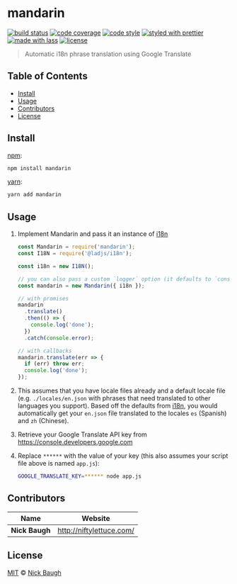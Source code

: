 # mandarin

[![build status](https://img.shields.io/travis/niftylettuce/mandarin.svg)](https://travis-ci.org/niftylettuce/mandarin)
[![code coverage](https://img.shields.io/codecov/c/github/niftylettuce/mandarin.svg)](https://codecov.io/gh/niftylettuce/mandarin)
[![code style](https://img.shields.io/badge/code_style-XO-5ed9c7.svg)](https://github.com/sindresorhus/xo)
[![styled with prettier](https://img.shields.io/badge/styled_with-prettier-ff69b4.svg)](https://github.com/prettier/prettier)
[![made with lass](https://img.shields.io/badge/made_with-lass-95CC28.svg)](https://lass.js.org)
[![license](https://img.shields.io/github/license/niftylettuce/mandarin.svg)](LICENSE)

> Automatic i18n phrase translation using Google Translate


## Table of Contents

* [Install](#install)
* [Usage](#usage)
* [Contributors](#contributors)
* [License](#license)


## Install

[npm][]:

```sh
npm install mandarin
```

[yarn][]:

```sh
yarn add mandarin
```


## Usage

1. Implement Mandarin and pass it an instance of [i18n][]

   ```js
   const Mandarin = require('mandarin');
   const I18N = require('@ladjs/i18n');

   const i18n = new I18N();

   // you can also pass a custom `logger` option (it defaults to `console`)
   const mandarin = new Mandarin({ i18n });

   // with promises
   mandarin
     .translate()
     .then(() => {
       console.log('done');
     })
     .catch(console.error);

   // with callbacks
   mandarin.translate(err => {
     if (err) throw err;
     console.log('done');
   });
   ```

2. This assumes that you have locale files already and a default locale file (e.g. `./locales/en.json` with phrases that need translated to other languages you support). Based off the defaults from [i18n][], you would automatically get your `en.json` file translated to the locales `es` (Spanish) and `zh` (Chinese).

3. Retrieve your Google Translate API key from <https://console.developers.google.com>

4. Replace `******` with the value of your key (this also assumes your script file above is named `app.js`):

   ```sh
   GOOGLE_TRANSLATE_KEY=****** node app.js
   ```


## Contributors

| Name           | Website                    |
| -------------- | -------------------------- |
| **Nick Baugh** | <http://niftylettuce.com/> |


## License

[MIT](LICENSE) © [Nick Baugh](http://niftylettuce.com/)


## 

[npm]: https://www.npmjs.com/

[yarn]: https://yarnpkg.com/

[i18n]: https://github.com/ladjs/i18n

